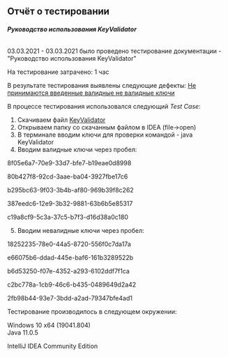 ## Отчёт о тестировании

###### **Руководство использования KeyValidator**

03.03.2021 - 03.03.2021 было проведено тестирование документации - "Руководство использования KeyValidator"

На тестирование затрачено: 1 час

В результате тестирования  выявлены следующие дефекты: 
[Не принимаются введенные валидные не валидные ключи](https://github.com/eaasy0/KeyValidator-1.1-HW/issues/1)





В процессе тестирования использовался следующий _Test Case_:
1. Скачиваем файл [KeyValidator](https://github.com/netology-code/javaqa-homeworks/blob/master/intro/artifacts/KeyValidator.class)
2. Открываем папку со скачанным файлом в IDEA (file->open)
3. В терминале вводим ключи для проверки командой - java KeyValidator
4. Вводим валидные ключи через пробел:
   
8f05e6a7-70e9-33d7-bfe7-b19eae0d8998

80b427f8-92cd-3aae-ba04-3927fbe17c6

b295bc63-9f03-3b4b-af80-969b39f8c262

387eedc6-12e9-3b32-9881-63b6b5e85317

c19a8cf9-5c3a-37c5-b7f3-d16d38a0c180

5. Вводим невалидные ключи через пробел:
   
18252235-78e0-44a5-8720-556f0c7da17a
   
e66075b6-ddad-445e-baf6-161b3289522b
   
b6d53250-f07e-4352-a293-6102ddf7f1ca
   
c2bc778a-1cb9-46c6-b435-0489649d2a42
   
2fb98b44-93e7-3bdd-a2ad-79347bfe4ad1


Тестирование производилось в следующем окружении:

Windows 10 x64 (19041.804)  
Java 11.0.5

IntelliJ IDEA Community Edition

